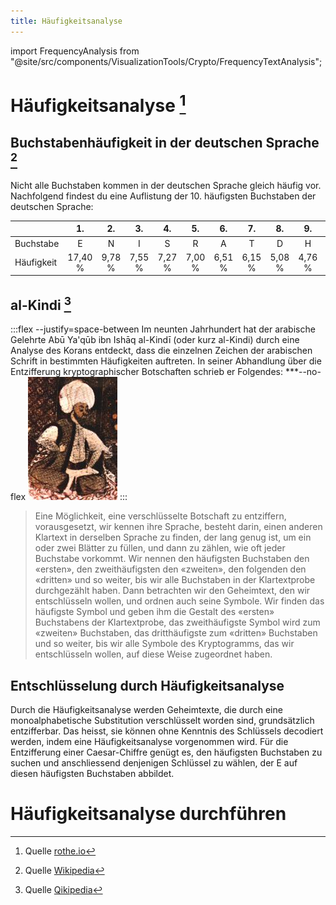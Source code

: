 ```yaml
---
title: Häufigkeitsanalyse
---
```

import FrequencyAnalysis from "@site/src/components/VisualizationTools/Crypto/FrequencyTextAnalysis";

# Häufigkeitsanalyse [^1]

## Buchstabenhäufigkeit in der deutschen Sprache [^2]

Nicht alle Buchstaben kommen in der deutschen Sprache gleich häufig vor. Nachfolgend findest du eine Auflistung der 10. häufigsten Buchstaben der deutschen Sprache:

<div className="slim-table">

|            |   1.    |   2.   |   3.   |   4.   |   5.   |   6.   |   7.   |   8.   |   9.   |  10.   |
| :--------- | :-----: | :----: | :----: | :----: | :----: | :----: | :----: | :----: | :----: | :----: |
| Buchstabe  |    E    |   N    |   I    |   S    |   R    |   A    |   T    |   D    |   H    |   U    |
| Häufigkeit | 17,40 % | 9,78 % | 7,55 % | 7,27 % | 7,00 % | 6,51 % | 6,15 % | 5,08 % | 4,76 % | 4,35 % |

</div>

## al-Kindi [^3]

:::flex --justify=space-between
Im neunten Jahrhundert hat der arabische Gelehrte Abū Ya'qūb ibn Ishāq al-Kindī (oder kurz al-Kindi) durch eine Analyse des Korans entdeckt, dass die einzelnen Zeichen der arabischen Schrift in bestimmten Häufigkeiten auftreten. In seiner Abhandlung über die Entzifferung kryptographischer Botschaften schrieb er Folgendes:
***--no-flex
![--no-margins](images/al-kindi.jpg)
:::

> Eine Möglichkeit, eine verschlüsselte Botschaft zu entziffern, vorausgesetzt, wir kennen ihre Sprache, besteht darin, einen anderen Klartext in derselben Sprache zu finden, der lang genug ist, um ein oder zwei Blätter zu füllen, und dann zu zählen, wie oft jeder Buchstabe vorkommt. Wir nennen den häufigsten Buchstaben den «ersten», den zweithäufigsten den «zweiten», den folgenden den «dritten» und so weiter, bis wir alle Buchstaben in der Klartextprobe durchgezählt haben. Dann betrachten wir den Geheimtext, den wir entschlüsseln wollen, und ordnen auch seine Symbole. Wir finden das häufigste Symbol und geben ihm die Gestalt des «ersten» Buchstabens der Klartextprobe, das zweithäufigste Symbol wird zum «zweiten» Buchstaben, das dritthäufigste zum «dritten» Buchstaben und so weiter, bis wir alle Symbole des Kryptogramms, das wir entschlüsseln wollen, auf diese Weise zugeordnet haben.

## Entschlüsselung durch Häufigkeitsanalyse
Durch die Häufigkeitsanalyse werden Geheimtexte, die durch eine monoalphabetische Substitution verschlüsselt worden sind, grundsätzlich entzifferbar. Das heisst, sie können ohne Kenntnis des Schlüssels decodiert werden, indem eine Häufigkeitsanalyse vorgenommen wird. Für die Entzifferung einer Caesar-Chiffre genügt es, den häufigsten Buchstaben zu suchen und anschliessend denjenigen Schlüssel zu wählen, der E auf diesen häufigsten Buchstaben abbildet.

# Häufigkeitsanalyse durchführen

<FrequencyAnalysis />


[^1]: Quelle [rothe.io](https://rothe.io/?b=crypto&p=151207)
[^2]: Quelle [Wikipedia](https://de.wikipedia.org/wiki/Buchstabenh%C3%A4ufigkeit)
[^3]: Quelle [Qikipedia](https://de.wikipedia.org/wiki/Al-Kind%C4%AB)